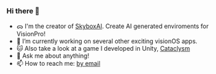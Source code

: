 ### Hi there 👋

- ᯅ I'm the creator of [SkyboxAI](https://apps.apple.com/us/app/skyboxai/id6479167838). Create AI generated enviroments for VisionPro!
- 🔭 I’m currently working on several other exciting visionOS apps.
- 🐱 Also take a look at a game I developed in Unity, [Cataclysm](https://simmer.io/@aaronkbutler/cataclysm)
- 💬 Ask me about anything!
- 📫 How to reach me: [by email](mailto:aaronkbutler@icloud.com)
